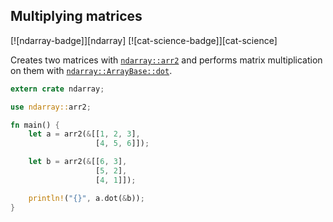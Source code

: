 ## Multiplying matrices
[![ndarray-badge]][ndarray] [![cat-science-badge]][cat-science]

Creates two matrices with [`ndarray::arr2`] and performs matrix multiplication on them with [`ndarray::ArrayBase::dot`].

```rust
extern crate ndarray;

use ndarray::arr2;

fn main() {
    let a = arr2(&[[1, 2, 3],
                   [4, 5, 6]]);

    let b = arr2(&[[6, 3],
                   [5, 2],
                   [4, 1]]);

    println!("{}", a.dot(&b));
}
```

[`ndarray::arr2`]: https://docs.rs/ndarray/*/ndarray/fn.arr2.html
[`ndarray::ArrayBase::dot`]: https://docs.rs/ndarray/*/ndarray/struct.ArrayBase.html#method.dot-1
